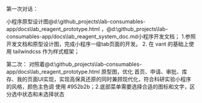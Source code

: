 第一次对话：

小程序原型设计图@d:\github_projects\lab-consumables-app/docs\lab_reagent_prototype.html ，@d:\github_projects\lab-consumables-app/docs\lab_reagent_system_doc.md小程序开发文档； 1.参照开发文档和原型设计图，完成小程序一级tab页面的开发。
2. 在 vant 的基础上使用 tailwindcss 作为样式框架；


第二次：
对照着@d:\github_projects\lab-consumables-app/docs\lab_reagent_prototype.html 原型图，优化 首页、申请、审批、库存、我的页面UI实现，实现高保真还原的同时兼顾现代化，符合科研实验小程序的风格，颜色主色调 使用 #952b2b；2.底部菜单需要选择合适的图标和文字，区分选中状态和未选择状态
